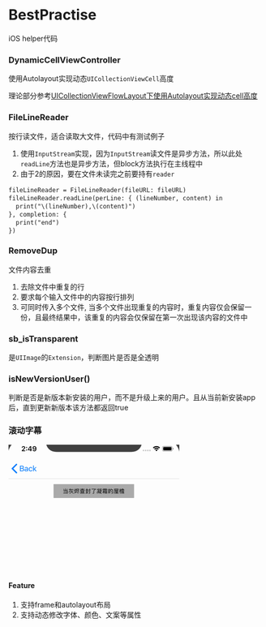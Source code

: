 # BestPractise
iOS helper代码

### DynamicCellViewController
使用Autolayout实现动态`UICollectionViewCell`高度

理论部分参考[UICollectionViewFlowLayout下使用Autolayout实现动态cell高度](https://songgeb.github.io/2018/11/19/UICollectionViewFlowLayout%E4%B8%8B%E4%BD%BF%E7%94%A8Autolayout%E5%AE%9E%E7%8E%B0%E5%8A%A8%E6%80%81cell%E9%AB%98%E5%BA%A6/)

### FileLineReader

按行读文件，适合读取大文件，代码中有测试例子

1. 使用`InputStream`实现，因为`InputStream`读文件是异步方法，所以此处`readLine`方法也是异步方法，但block方法执行在主线程中
3. 由于2的原因，要在文件未读完之前要持有`reader`

```
fileLineReader = FileLineReader(fileURL: fileURL)
fileLineReader.readLine(perLine: { (lineNumber, content) in
  print("\(lineNumber),\(content)")
}, completion: {
  print("end")
})
```
### RemoveDup

文件内容去重

1. 去除文件中重复的行
2. 要求每个输入文件中的内容按行排列
3. 可同时传入多个文件, 当多个文件出现重复的内容时，重复内容仅会保留一份，且最终结果中，该重复的内容会仅保留在第一次出现该内容的文件中


### sb_isTransparent

是`UIImage`的`Extension`，判断图片是否是全透明

### isNewVersionUser()

判断是否是新版本新安装的用户，而不是升级上来的用户。且从当前新安装app后，直到更新新版本该方法都返回true

### 滚动字幕

![](Resources/rolling.gif)

#### Feature
1. 支持frame和autolayout布局
2. 支持动态修改字体、颜色、文案等属性